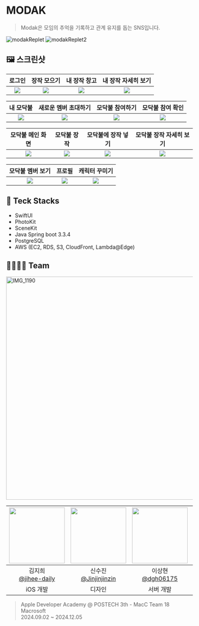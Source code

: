 # MODAK

> Modak은 모임의 추억을 기록하고 관계 유지를 돕는 SNS입니다.

![modakReplet](https://github.com/user-attachments/assets/29cafea7-99ef-4d11-b8d2-a6d6ed066406)
![modakReplet2](https://github.com/user-attachments/assets/40aafc46-f192-42ec-8e15-3c16ad8ea6aa)

## 🖼️ 스크린샷

| 로그인 | 장작 모으기 | 내 장작 창고 | 내 장작 자세히 보기 |
|:---:|:---:|:---:|:---:|
|<img src="https://github.com/user-attachments/assets/536b3a01-7753-4688-a756-383b10481c56">|<img src="https://github.com/user-attachments/assets/de4369f9-d3df-4e66-8793-cd25a370978e">|<img src="https://github.com/user-attachments/assets/94dca5ca-f171-40d5-90a8-5469af5f31c9">|<img src="https://github.com/user-attachments/assets/ea635236-2e7a-4ca3-b4f9-618fb983cb69">|

| 내 모닥불 | 새로운 멤버 초대하기 | 모닥불 참여하기 | 모닥불 참여 확인 |
|:---:|:---:|:---:|:---:|
|<img src="https://github.com/user-attachments/assets/39062b7f-6ed0-416c-a488-aa601b5b2aed">|<img src="https://github.com/user-attachments/assets/106f52f1-f1c5-46fc-bc27-fc2370167549">|<img src="https://github.com/user-attachments/assets/404acb93-a111-4f3c-a8e3-3e6cd0e72e79">|<img src="https://github.com/user-attachments/assets/06f37323-10c2-4d50-aa49-3fed98488baf">|

| 모닥불 메인 화면 | 모닥불 장작 | 모닥불에 장작 넣기 | 모닥불 장작 자세히 보기 |
|:---:|:---:|:---:|:---:|
|<img src="https://github.com/user-attachments/assets/c485579d-94f9-4bd3-b74d-cdda31ddc515">|<img src="https://github.com/user-attachments/assets/1f1f6b96-db24-4636-a495-aed82f344729">|<img src="https://github.com/user-attachments/assets/ee2769e0-8d1b-43b5-bd27-33535e2c0787">|<img src="https://github.com/user-attachments/assets/f069ad29-8e70-426c-885a-e8197ec33d64">|

| 모닥불 멤버 보기 | 프로필 | 캐릭터 꾸미기 |
|:---:|:---:|:---:|
|<img src="https://github.com/user-attachments/assets/8030a8ea-2181-4372-87ff-1f01e228d969">|<img src="https://github.com/user-attachments/assets/68689a48-1528-477f-89fe-4561598e74d5">|<img src="https://github.com/user-attachments/assets/97a57430-2503-4586-9d9e-e5df8ab1964e">|

## 🎁 Teck Stacks

- SwiftUI
- PhotoKit
- SceneKit
- Java Spring boot 3.3.4
- PostgreSQL
- AWS (EC2, RDS, S3, CloudFront, Lambda@Edge)

## 👨‍👨‍👦‍👦 Team

<img width="600" alt="IMG_1190" src="https://github.com/user-attachments/assets/064ca8b8-3a90-41c0-a378-e7e1fff4fefb">

|<img src="https://avatars.githubusercontent.com/u/66589666?v=4" width="150" height="150"/>|<img src="https://avatars.githubusercontent.com/u/149608045?v=4" width="150" height="150"/>|<img src="https://avatars.githubusercontent.com/u/77305722?v=4" width="150" height="150"/>|<img src="https://avatars.githubusercontent.com/u/99196087?v=4" width="150" height="150"/>|<img src="https://avatars.githubusercontent.com/u/83539914?v=4" width="150" height="150"/>|
|:-:|:-:|:-:|:-:|:-:|
|김지희<br/>[@jihee-daily](https://github.com/jihee-daily)|신수진<br/>[@Jinjinjinzin](https://github.com/Jinjinjinzin)|이상현<br/>[@dgh06175](https://github.com/dgh06175)|박준우<br/>[@Junu-Park](https://github.com/Junu-Park)|진윤겸<br/>[@Younkyum](https://github.com/Younkyum)|
|iOS 개발|디자인|서버 개발|iOS 개발|프로젝트 매니저|

> Apple Developer Academy @ POSTECH 3th - MacC Team 18 Macrosoft<br>
> 2024.09.02 ~ 2024.12.05
